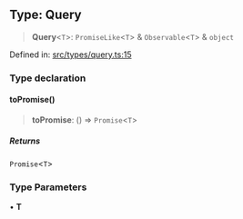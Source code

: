 
## Type: Query

> **Query**\<`T`\>: `PromiseLike`\<`T`\> & `Observable`\<`T`\> & `object`

Defined in: [src/types/query.ts:15](https://github.com/centrifuge/sdk/blob/1c2f46108a7402bd0630d862d5e722fba9bd83db/src/types/query.ts#L15)

### Type declaration

#### toPromise()

> **toPromise**: () => `Promise`\<`T`\>

##### Returns

`Promise`\<`T`\>

### Type Parameters

• **T**
